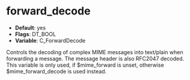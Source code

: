 # forward_decode

- **Default**: yes
- **Flags**: DT_BOOL
- **Variable**: C_ForwardDecode

Controls the decoding of complex MIME messages into text/plain when
forwarding a message.  The message header is also RFC2047 decoded.
This variable is only used, if $mime_forward is unset,
otherwise $mime_forward_decode is used instead.
